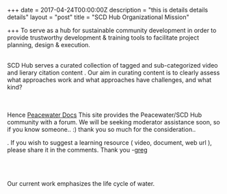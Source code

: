 +++
date = 2017-04-24T00:00:00Z
description = "this is details details details"
layout = "post"
title = "SCD Hub Organizational Mission"

+++
To serve as a hub for sustainable community development in order to provide trustworthy development & training tools to facilitate project planning, design & execution.
<BR><BR>

SCD Hub serves a curated collection of tagged and sub-categorized video and lierary citation content . Our aim in curating content is to clearly assess what approaches work and what approaches have challenges, and what kind? 


<BR><BR>
Hence  [Peacewater Docs](http://sharaj2.sg-host.com) This site provides the Peacewater/SCD Hub community with a forum. We will be seeking moderator assistance soon, so if you know someone.. :) thank you so much for the consideration..

. If you wish to suggest a learning resource ( video, document, web url ), please share it in the comments. Thank you -[greg](mailto:acmeideal@gmail.com "email greg")

<BR><BR>

Our current work emphasizes the life cycle of water.




